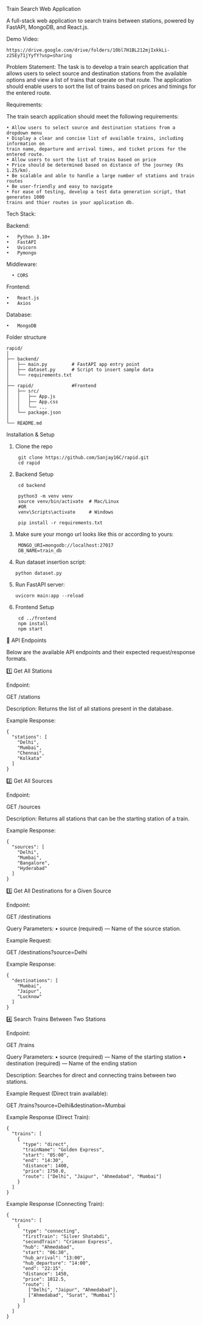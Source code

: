 Train Search Web Application

A full-stack web application to search trains between stations, powered by FastAPI, MongoDB, and React.js.

Demo Video:
	
	https://drive.google.com/drive/folders/10bl7H1BL212mjIxkkLi-z2SEy71jYyfY?usp=sharing

Problem Statement:
The task is to develop a train search application that allows users to select source and
destination stations from the available options and view a list of trains that operate
on that route. The application should enable users to sort the list of trains based on
prices and timings for the entered route.



Requirements:

The train search application should meet the following requirements:

	• Allow users to select source and destination stations from a dropdown menu
	• Display a clear and concise list of available trains, including information on
	train name, departure and arrival times, and ticket prices for the entered route.
	• Allow users to sort the list of trains based on price
	• Price should be determined based on distance of the journey (Rs 1.25/km).
	• Be scalable and able to handle a large number of stations and train routes
	• Be user-friendly and easy to navigate
	• For ease of testing, develop a test data generation script, that generates 1000
	trains and thier routes in your application db.


Tech Stack:

Backend:

	•	Python 3.10+
	•	FastAPI
	•	Uvicorn
	•	Pymongo
		

Middleware:

	  •	CORS
  
Frontend:

	•	React.js
	•	Axios 

Database:

	•	MongoDB 

Folder structure

	rapid/
	│
	├── backend/
	│   ├── main.py         # FastAPI app entry point
	│   ├── dataset.py      # Script to insert sample data
	│   └── requirements.txt
	│
	├── rapid/              #Frontend
	│   ├── src/
	│   │   ├── App.js
	│   │   ├── App.css
	│   │   └── ...
	│   └── package.json
	│
	└── README.md


Installation & Setup

1. Clone the repo

        git clone https://github.com/Sanjay16C/rapid.git
        cd rapid


2. Backend Setup

        cd backend

        python3 -m venv venv
        source venv/bin/activate  # Mac/Linux
        #OR
        venv\Scripts\activate     # Windows
        
        pip install -r requirements.txt

3. Make sure your mongo url looks like this or according to yours:
   
        MONGO_URI=mongodb://localhost:27017
        DB_NAME=train_db

5. Run dataset insertion script:

       python dataset.py

6. Run FastAPI server:

       uvicorn main:app --reload


7. Frontend Setup

        cd ../frontend
        npm install
        npm start



📡 API Endpoints

Below are the available API endpoints and their expected request/response formats.



1️⃣ Get All Stations

Endpoint:

GET /stations

Description:
Returns the list of all stations present in the database.

Example Response:

	{
	  "stations": [
	    "Delhi",
	    "Mumbai",
	    "Chennai",
	    "Kolkata"
	  ]
	}




2️⃣ Get All Sources

Endpoint:

GET /sources

Description:
Returns all stations that can be the starting station of a train.

Example Response:

	{
	  "sources": [
	    "Delhi",
	    "Mumbai",
	    "Bangalore",
	    "Hyderabad"
	  ]
	}




3️⃣ Get All Destinations for a Given Source

Endpoint:

GET /destinations

Query Parameters:
	•	source (required) — Name of the source station.

Example Request:

GET /destinations?source=Delhi

Example Response:

	{
	  "destinations": [
	    "Mumbai",
	    "Jaipur",
	    "Lucknow"
	  ]
	}



4️⃣ Search Trains Between Two Stations

Endpoint:

GET /trains

Query Parameters:
	•	source (required) — Name of the starting station
	•	destination (required) — Name of the ending station

Description:
Searches for direct and connecting trains between two stations.

Example Request (Direct train available):

GET /trains?source=Delhi&destination=Mumbai

Example Response (Direct Train):

	{
	  "trains": [
	    {
	      "type": "direct",
	      "trainName": "Golden Express",
	      "start": "05:00",
	      "end": "14:30",
	      "distance": 1400,
	      "price": 1750.0,
	      "route": ["Delhi", "Jaipur", "Ahmedabad", "Mumbai"]
	    }
	  ]
	}


Example Response (Connecting Train):

	{
	  "trains": [
	    {
	      "type": "connecting",
	      "firstTrain": "Silver Shatabdi",
	      "secondTrain": "Crimson Express",
	      "hub": "Ahmedabad",
	      "start": "06:30",
	      "hub_arrival": "13:00",
	      "hub_departure": "14:00",
	      "end": "22:15",
	      "distance": 1450,
	      "price": 1812.5,
	      "route": [
	        ["Delhi", "Jaipur", "Ahmedabad"],
	        ["Ahmedabad", "Surat", "Mumbai"]
	      ]
	    }
	  ]
	}







